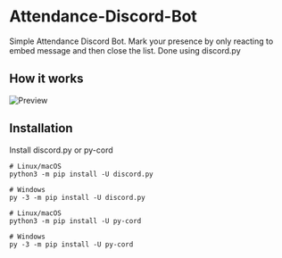 # Attendance-Discord-Bot
Simple Attendance Discord Bot. Mark your presence by only reacting to embed message and then close the list. Done using discord.py

## How it works
![Preview](https://media.discordapp.net/attachments/706796095719866469/922567599114567721/attendance_bot.gif)

## Installation

Install discord.py or py-cord
```
# Linux/macOS
python3 -m pip install -U discord.py

# Windows
py -3 -m pip install -U discord.py
```
```
# Linux/macOS
python3 -m pip install -U py-cord

# Windows
py -3 -m pip install -U py-cord
```


